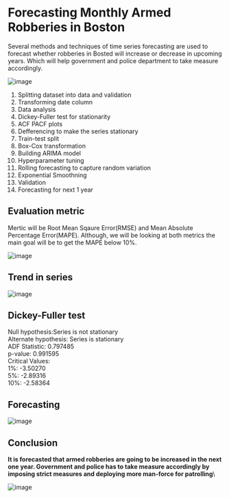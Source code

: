 # Forecasting Monthly Armed Robberies in Boston
Several methods and techniques of time series forecasting are used to forecast whether robberies in Bosted will increase or decrease in upcoming years. Which will help government and police department to take measure accordingly.

![image](https://user-images.githubusercontent.com/71747522/117823611-499a9d80-b28b-11eb-9267-a15d933f545c.png)


1. Splitting dataset into data and validation
2. Transforming date column
3. Data analysis
4. Dickey-Fuller test for stationarity
5. ACF PACF plots
6. Defferencing to make the series stationary
7. Train-test split
8. Box-Cox transformation
9. Building ARIMA model
10. Hyperparameter tuning
11. Rolling forecasting to capture random variation
12. Exponential Smoothning
13. Validation
14. Forecasting for next 1 year

## Evaluation metric
Mertic will be Root Mean Sqaure Error(RMSE) and Mean Absolute Percentage Error(MAPE). Although, we will be looking at both metrics the main goal will be to get the MAPE below 10%.

![image](https://user-images.githubusercontent.com/71747522/117994560-445a5300-b35e-11eb-91c6-dc12fe990e99.png)


## Trend in series
![image](https://user-images.githubusercontent.com/71747522/117823692-60d98b00-b28b-11eb-88ca-d63fa1de38d0.png)

## Dickey-Fuller test
Null hypothesis:Series is not stationary<br>
Alternate hypothesis: Series is stationary<br>
ADF Statistic: 0.797485<br>
p-value: 0.991595<br>
Critical Values:<br>
	1%: -3.50270<br>
	5%: -2.89316<br>
	10%: -2.58364<br>
  
## Forecasting
![image](https://user-images.githubusercontent.com/71747522/117823901-9a11fb00-b28b-11eb-997f-a1b135cf13c6.png)

## Conclusion
**It is forecasted that armed robberies are going to be increased in the next one year. Government and police has to take measure accordingly by imposing strict measures and deploying more man-force for patrolling**\

![image](https://user-images.githubusercontent.com/71747522/117824112-d180a780-b28b-11eb-9aa2-4a1fb0130346.png)



